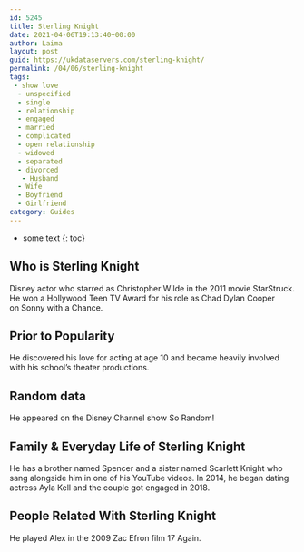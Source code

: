 ```yaml
---
id: 5245
title: Sterling Knight
date: 2021-04-06T19:13:40+00:00
author: Laima
layout: post
guid: https://ukdataservers.com/sterling-knight/
permalink: /04/06/sterling-knight
tags:
 - show love
  - unspecified
  - single
  - relationship
  - engaged
  - married
  - complicated
  - open relationship
  - widowed
  - separated
  - divorced
   - Husband
  - Wife
  - Boyfriend
  - Girlfriend
category: Guides
---
```


* some text
{: toc}


## Who is Sterling Knight
                  
                  
                  
Disney actor who starred as Christopher Wilde in the 2011 movie StarStruck. He won a Hollywood Teen TV Award for his role as Chad Dylan Cooper on Sonny with a Chance.
                  
              
            
              
            
                
                
                
## Prior to Popularity
                  
                  
                  
He discovered his love for acting at age 10 and became heavily involved with his school&#8217;s theater productions. 
                  
              
            
              
            
                
                
                
## Random data
                  
                  
                  
He appeared on the Disney Channel show So Random!
                  
              
            
              
            
                
                
                
## Family & Everyday Life of Sterling Knight
                  
                  
                  
He has a brother named Spencer and a sister named Scarlett Knight who sang alongside him in one of his YouTube videos. In 2014, he began dating actress Ayla Kell and the couple got engaged in 2018. 
                  
              
            
              
            
                
                
                
## People Related With Sterling Knight
                  
                  
                  
He played Alex in the 2009 Zac Efron film 17 Again.
                  
              
            
              
            
                
              
            
              
              
            
            
              
            
          
          
          